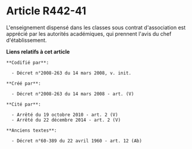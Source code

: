 # Article R442-41

L'enseignement dispensé dans les classes sous contrat d'association est apprécié par les autorités académiques, qui prennent
l'avis du chef d'établissement.

**Liens relatifs à cet article**

	**Codifié par**:

	  - Décret n°2008-263 du 14 mars 2008, v. init.

	**Créé par**:

	  - Décret n°2008-263 du 14 mars 2008 - art. (V)

	**Cité par**:

	  - Arrêté du 19 octobre 2010 - art. 2 (V)
	  - Arrêté du 22 décembre 2014 - art. 2 (V)

	**Anciens textes**:

	  - Décret n°60-389 du 22 avril 1960 - art. 12 (Ab)
